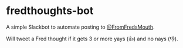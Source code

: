 # fredthoughts-bot

A simple Slackbot to automate posting to [@FromFredsMouth](https://twitter.com/FromFredsMouth).

Will tweet a Fred thought if it gets 3 or more yays (👍) and no nays (👎).
